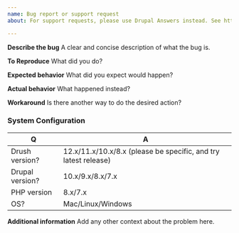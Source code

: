 ```yaml
---
name: Bug report or support request
about: For support requests, please use Drupal Answers instead. See http://drupal.stackexchange.com/questions/tagged/drush

---
```


**Describe the bug**
A clear and concise description of what the bug is.

**To Reproduce**
What did you do?

**Expected behavior**
What did you expect would happen?

**Actual behavior**
What happened instead?

**Workaround**
Is there another way to do the desired action?

### System Configuration
| Q               | A
| --------------- | ---
| Drush version?  | 12.x/11.x/10.x/8.x (please be specific, and try latest release)
| Drupal version? | 10.x/9.x/8.x/7.x
| PHP version     | 8.x/7.x
| OS?             | Mac/Linux/Windows

**Additional information**
Add any other context about the problem here.
